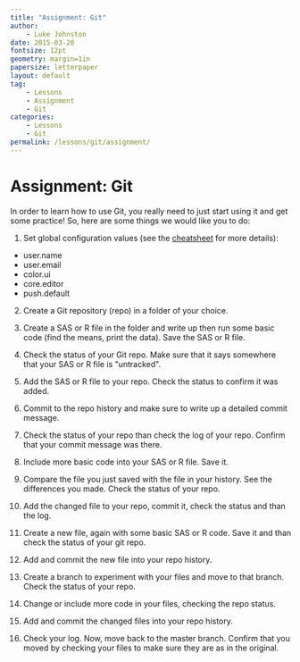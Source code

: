 ```yaml
---
title: "Assignment: Git"
author:
    - Luke Johnston
date: 2015-03-20
fontsize: 12pt
geometry: margin=1in
papersize: letterpaper
layout: default
tag:
    - Lessons
    - Assignment
    - Git
categories:
    - Lessons
    - Git
permalink: /lessons/git/assignment/
---
```


# Assignment: Git #

In order to learn how to use Git, you really need to just start using
it and get some practice!  So, here are some things we would like you
to do:

1. Set global configuration values (see the
  [cheatsheet](cheatsheet/index.html) for more details):
  * user.name
  * user.email
  * color.ui
  * core.editor
  * push.default

2. Create a Git repository (repo) in a folder of your choice.

3. Create a SAS or R file in the folder and write up then run some
   basic code (find the means, print the data).  Save the SAS or R
   file.

4. Check the status of your Git repo.  Make sure that it says
   somewhere that your SAS or R file is "untracked".

5. Add the SAS or R file to your repo.  Check the status to confirm it
   was added.

6. Commit to the repo history and make sure to write up a detailed
   commit message.

7. Check the status of your repo than check the log of your repo.
   Confirm that your commit message was there.

8. Include more basic code into your SAS or R file.  Save it.

9. Compare the file you just saved with the file in your history.
   See the differences you made.  Check the status of your repo.

10. Add the changed file to your repo, commit it, check the status and
    than the log.

11. Create a new file, again with some basic SAS or R code.  Save it
    and than check the status of your git repo.

12. Add and commit the new file into your repo history.

13. Create a branch to experiment with your files and move to that
    branch.  Check the status of your repo.

14. Change or include more code in your files, checking the repo
    status.

15. Add and commit the changed files into your repo history.

16. Check your log.  Now, move back to the master branch.  Confirm
    that you moved by checking your files to make sure they are as in
    the original.

